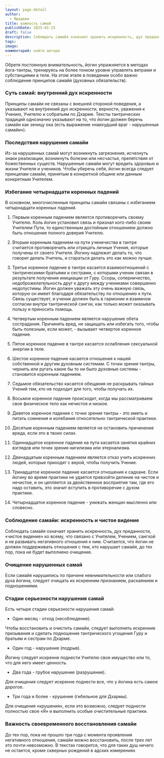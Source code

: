 ```yaml
---
layout: page-detail
author:
  - Яшодеви
title: важность самай
publishDate: 2025-01-15
draft: false
description: Соблюдать самайя означает хранить искренность, дух преданности, «чистое видение» ко всему, что связано с Учителем, Учением, сангхой и не развивать негативного отношения к ним.
tags: 
image: 
комментарий: найти автора
---
```

Обретя постоянную внимательность, йогин упражняется в методах йога-тантры, тренируясь на более тонком уровне управлять ветрами и субстанциями в теле. На этом этапе в поведении особо важно соблюдение принципов самайя (духовных обязательств).

### Суть самай: внутренний дух искренности

Принципы самайи не связаны с внешней стороной поведения, а указывают на внутренний дух искренности, верности, уважения к Учению, Учителю и собратьям по Дхарме. Тексты тантрических традиций однозначно указывают на то, что йогин должен беречь самайи как зеницу ока (есть выражение «наихудший враг - нарушенные самайи»).

### Последствия нарушения самайи

Из-за нарушенных самай могут возникнуть загрязнения, исчезнуть знаки реализации, возникнуть болезни или несчастья, препятствия от божественных существ. Нарушенные самайи могут вредить здоровью и жизни Учителя и учеников. Чтобы уберечь себя, йогин всегда следует принципам самайи, принятым в конкретной общине или данным конкретным Учителем.

### Избегание четырнадцати коренных падений

В основном, многочисленные принципы самайи связаны с избеганием четырнадцати коренных падений.

1. Первым коренным падением является противоречить своему Учителю. Коль йогин установил связь и признал кого-либо своим Учителем Пути, то единственным достойным отношением должно быть отношение полного доверия Учителю.

2. Вторым коренным падением на пути ученичества в тантре считается противоречить или отрицать личные Учения, которые получены от своего Учителя. Йогину надлежит делать то, что говорит делать Учитель, и стараться делать это как можно лучше.

3. Третье коренное падение в тантре касается взаимоотношений с тантрическими братьями и сестрами, с которыми ученик связан в результате получения инициации от Гуру. Ссоры, соперничество, недоброжелательность друг к другу между учениками совершенно недопустимы. Йогин должен уважать эту очень важную связь, которую он имеет благодаря обязательству по отношению к пути. Связь существует, и ученик должен быть в гармонии и взаимном согласии внутри тантрической сангхи, как только может оказывать пользу и приносить помощь.

4. Четвертым коренным падением является нарушение обета сострадания. Причинять вред, не защищать или избегать того, чтобы быть полезным, если может, - вызывает четвертое коренное падение.

5. Пятое коренное падение в тантре касается ослабления сексуальной энергии в теле.

6. Шестое коренное падение касается отношения к нашей собственной и другим духовным системам. С точки зрения тантры, чернить или ругать какие бы то ни было духовные системы - становится коренным падением.

7. Седьмое обязательство касается обещания не раскрывать тайных Учений тем, кто не подходит для того, чтобы получать их.

8. Восьмое коренное падение происходит, когда мы рассматриваем свое физическое тело как нечистое и низкое.

9. Девятое коренное падение с точки зрения тантры - это иметь и питать сомнения и колебания относительно тантрической практики.

10. Десятым коренным падением является не остановить причинение вреда, если это в твоих силах.

11. Одиннадцатое коренное падение на пути касается занятия крайних взглядов или точек зрения нигилизма или этернализма.

12. Двенадцатым коренным падением является отказ учить искренних людей, которые приходят с верой, чтобы получить Учение.

13. Тринадцатое коренное падение касается отношения к садхане. Если йогину во время практики не удается превзойти деление на чистое и нечистое, и он цепляется за двойственное восприятие там, где его надо оставить, это значит вступить в противоречие с духом практики.

14. Четырнадцатое коренное падение - унижать женщин мысленно или словесно.

### Соблюдение самайи: искренность и чистое видение

Соблюдать самайя означает хранить искренность, дух преданности, «чистое видение» ко всему, что связано с Учителем, Учением, сангхой и не развивать негативного отношения к ним. Считается, что йогин не должен поддерживать отношения с тем, кто нарушает самайя, до тех пор, пока не будет выполнено очищение.

### Очищение нарушенных самай

Если самайя нарушились по причине невнимательности или слабого духа йогина, следует очищать их искренним признанием, раскаянием и подношениями.

### Стадии серьезности нарушения самай

Есть четыре стадии серьезности нарушения самай:

-  Один месяц - отход (несоблюдение).

Чтобы восстановить и очистить самайи, следует выполнять искренние призывания и сделать подношение тантрического угощения Гуру и братьям и сестрам по Дхарме.

-  Один год - нарушение (подрыв).

Йогину следует искренне поднести Учителю свое имущество или то, что для него имеет ценность.

-  Два года - грубое нарушение (разрушение).

Для очищения следует искренне поднести все, что у йогина есть самое дорогое.

-  Три года и более - крушение (гибельное для Дхармы).

Для очищения «крушения», если это возможно, следует поднести полностью свое «Я» и выполнить особые очистительные практики.

### Важность своевременного восстановления самайи

До тех пор, пока не прошло три года с момента проявления негативного отношения, самайи можно восстановить, после трех лет это почти невозможно. В текстах говорится, что для таких душ ничего не остается, кроме скверных рождений в адских измерениях